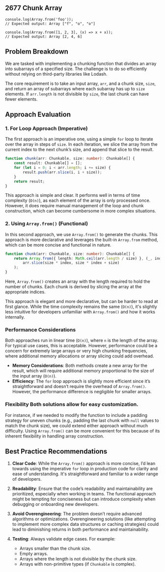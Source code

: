 ## 2677 Chunk Array

```
console.log(Array.from('foo'));
// Expected output: Array ["f", "o", "o"]
```

```
console.log(Array.from([1, 2, 3], (x) => x + x));
// Expected output: Array [2, 4, 6]
```

## Problem Breakdown
We are tasked with implementing a chunking function
that divides an array into subarrays of a specified size.
The challenge is to do so efficiently without relying on third-party libraries like Lodash.

The core requirement is to take an input array, `arr`, 
and a chunk size, `size`, and return an array of
subarrays where each subarray has up to `size` elements.
If `arr.length` is not divisible by `size`, the last chunk can have fewer elements.

## Approach Evaluation

### 1. **For Loop Approach (Imperative)**
The first approach is an imperative one, using a simple `for` loop
to iterate over the array in steps of `size`. In each
iteration, we slice the array from the current index 
to the next chunk’s size, and append that slice to the result.

```typescript
function chunk(arr: Chunkable, size: number): Chunkable[] {
    const result: Chunkable[] = [];
    for (let i = 0; i < arr.length; i += size) {
        result.push(arr.slice(i, i + size));
    }
    return result;
}
```

This approach is simple and clear. It performs well in terms of time complexity (`O(n)`), 
as each element of the array is only processed once. 
However, it does require manual management of the loop 
and chunk construction, which can become cumbersome in more complex situations.

### 2. **Using `Array.from()` (Functional)**
In this second approach, we use `Array.from()` to generate 
the chunks. This approach is more declarative and leverages 
the built-in `Array.from` method, which can be more concise and functional in nature.

```typescript
function chunk(arr: Chunkable, size: number): Chunkable[] {
    return Array.from({ length: Math.ceil(arr.length / size) }, (_, index) =>
        arr.slice(size * index, size * index + size)
    );
}
```

Here, `Array.from()` creates an array with the length required to hold the number of chunks. 
Each chunk is derived by slicing the array at the appropriate indices.

This approach is elegant and more declarative, but can be harder to read at first glance. 
While the time complexity remains the same (`O(n)`), it's slightly less intuitive for developers 
unfamiliar with `Array.from()` and how it works internally.

### Performance Considerations
Both approaches run in linear time (`O(n)`), where `n` is the length of the array. 
For typical use cases, this is acceptable. However, performance could be a concern 
for extremely large arrays or very high chunking frequencies, where additional memory 
allocations or array slicing could add overhead.

- **Memory Considerations**: Both methods create a new array for the result, which will 
require additional memory proportional to the size of the input array (`O(n)`).
- **Efficiency**: The `for` loop approach is slightly more efficient since it’s straightforward
and doesn’t require the overhead of `Array.from()`. 
However, the performance difference is negligible for smaller arrays.

### Flexibility Both solutions allow for easy customization. 
For instance, if we needed to modify the function to include a padding strategy for uneven chunks
(e.g., padding the last chunk with `null` values to match the chunk size), we
could extend either approach without much difficulty. Using `Array.from()` can
be more convenient for this because of its inherent flexibility in handling
array construction.

## Best Practice Recommendations

1. **Clear Code**: While the `Array.from()` approach is more concise, I’d lean
   towards using the imperative `for` loop in production code for clarity and
ease of understanding. It's straightforward and familiar to a wider range of
developers.
   
2. **Readability**: Ensure that the code’s readability and maintainability are
   prioritized, especially when working in teams. The functional approach might
be tempting for conciseness but can introduce complexity when debugging or
onboarding new developers.

3. **Avoid Overengineering**: The problem doesn’t require advanced algorithms or
   optimizations. Overengineering solutions (like attempting to implement more
complex data structures or caching strategies) could lead to diminishing returns
in both performance and maintainability.

4. **Testing**: Always validate edge cases. For example:
   - Arrays smaller than the chunk size.
   - Empty arrays.
   - Arrays where the length is not divisible by the chunk size.
   - Arrays with non-primitive types (if `Chunkable` is complex).

